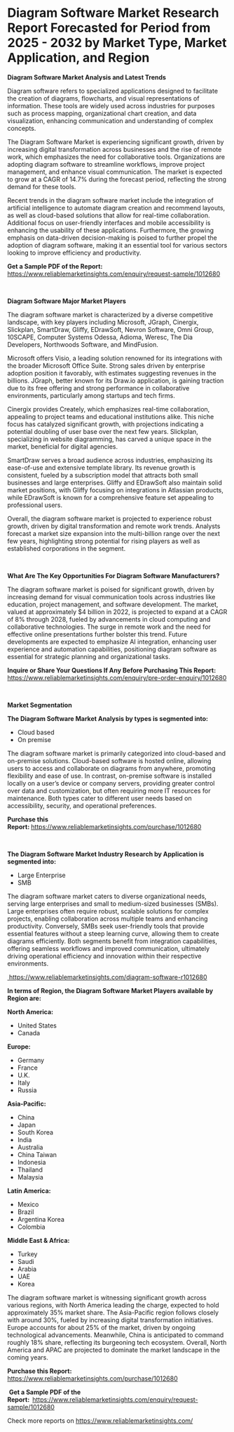<p><h1>Diagram Software Market Research Report Forecasted for Period from 2025 -  2032 by Market Type, Market Application, and Region</h1></p><p><strong>Diagram Software Market Analysis and Latest Trends</strong></p>
<p><p>Diagram software refers to specialized applications designed to facilitate the creation of diagrams, flowcharts, and visual representations of information. These tools are widely used across industries for purposes such as process mapping, organizational chart creation, and data visualization, enhancing communication and understanding of complex concepts.</p><p>The Diagram Software Market is experiencing significant growth, driven by increasing digital transformation across businesses and the rise of remote work, which emphasizes the need for collaborative tools. Organizations are adopting diagram software to streamline workflows, improve project management, and enhance visual communication. The market is expected to grow at a CAGR of 14.7% during the forecast period, reflecting the strong demand for these tools.</p><p>Recent trends in the diagram software market include the integration of artificial intelligence to automate diagram creation and recommend layouts, as well as cloud-based solutions that allow for real-time collaboration. Additional focus on user-friendly interfaces and mobile accessibility is enhancing the usability of these applications. Furthermore, the growing emphasis on data-driven decision-making is poised to further propel the adoption of diagram software, making it an essential tool for various sectors looking to improve efficiency and productivity.</p></p>
<p><strong>Get a Sample PDF of the Report:&nbsp;</strong> <a href="https://www.reliablemarketinsights.com/enquiry/request-sample/1012680?utm_campaign=3267&utm_medium=2&utm_source=Github&utm_content=ia&utm_term=06032025&utm_id=diagram-software">https://www.reliablemarketinsights.com/enquiry/request-sample/1012680</a></p>
<p>&nbsp;</p>
<p><strong>Diagram Software Major Market Players</strong></p>
<p><p>The diagram software market is characterized by a diverse competitive landscape, with key players including Microsoft, JGraph, Cinergix, Slickplan, SmartDraw, Gliffy, EDrawSoft, Nevron Software, Omni Group, 10SCAPE, Computer Systems Odessa, Adioma, Weresc, The Dia Developers, Northwoods Software, and MindFusion. </p><p>Microsoft offers Visio, a leading solution renowned for its integrations with the broader Microsoft Office Suite. Strong sales driven by enterprise adoption position it favorably, with estimates suggesting revenues in the billions. JGraph, better known for its Draw.io application, is gaining traction due to its free offering and strong performance in collaborative environments, particularly among startups and tech firms. </p><p>Cinergix provides Creately, which emphasizes real-time collaboration, appealing to project teams and educational institutions alike. This niche focus has catalyzed significant growth, with projections indicating a potential doubling of user base over the next few years. Slickplan, specializing in website diagramming, has carved a unique space in the market, beneficial for digital agencies. </p><p>SmartDraw serves a broad audience across industries, emphasizing its ease-of-use and extensive template library. Its revenue growth is consistent, fueled by a subscription model that attracts both small businesses and large enterprises. Gliffy and EDrawSoft also maintain solid market positions, with Gliffy focusing on integrations in Atlassian products, while EDrawSoft is known for a comprehensive feature set appealing to professional users. </p><p>Overall, the diagram software market is projected to experience robust growth, driven by digital transformation and remote work trends. Analysts forecast a market size expansion into the multi-billion range over the next few years, highlighting strong potential for rising players as well as established corporations in the segment.</p></p>
<p>&nbsp;</p>
<p><strong>What Are The Key Opportunities For Diagram Software Manufacturers?</strong></p>
<p><p>The diagram software market is poised for significant growth, driven by increasing demand for visual communication tools across industries like education, project management, and software development. The market, valued at approximately $4 billion in 2022, is projected to expand at a CAGR of 8% through 2028, fueled by advancements in cloud computing and collaborative technologies. The surge in remote work and the need for effective online presentations further bolster this trend. Future developments are expected to emphasize AI integration, enhancing user experience and automation capabilities, positioning diagram software as essential for strategic planning and organizational tasks.</p></p>
<p><strong>Inquire or Share Your Questions If Any Before Purchasing This Report:</strong> <a href="https://www.reliablemarketinsights.com/enquiry/pre-order-enquiry/1012680?utm_campaign=3267&utm_medium=2&utm_source=Github&utm_content=ia&utm_term=06032025&utm_id=diagram-software">https://www.reliablemarketinsights.com/enquiry/pre-order-enquiry/1012680</a></p>
<p>&nbsp;</p>
<p><strong>Market Segmentation</strong></p>
<p><strong>The Diagram Software Market Analysis by types is segmented into:</strong></p>
<p><ul><li>Cloud based</li><li>On premise</li></ul></p>
<p><p>The diagram software market is primarily categorized into cloud-based and on-premise solutions. Cloud-based software is hosted online, allowing users to access and collaborate on diagrams from anywhere, promoting flexibility and ease of use. In contrast, on-premise software is installed locally on a user’s device or company servers, providing greater control over data and customization, but often requiring more IT resources for maintenance. Both types cater to different user needs based on accessibility, security, and operational preferences.</p></p>
<p><strong>Purchase this Report:&nbsp;</strong><a href="https://www.reliablemarketinsights.com/purchase/1012680?utm_campaign=3267&utm_medium=2&utm_source=Github&utm_content=ia&utm_term=06032025&utm_id=diagram-software">https://www.reliablemarketinsights.com/purchase/1012680</a></p>
<p>&nbsp;</p>
<p><strong>The Diagram Software Market Industry Research by Application is segmented into:</strong></p>
<p><ul><li>Large Enterprise</li><li>SMB</li></ul></p>
<p><p>The diagram software market caters to diverse organizational needs, serving large enterprises and small to medium-sized businesses (SMBs). Large enterprises often require robust, scalable solutions for complex projects, enabling collaboration across multiple teams and enhancing productivity. Conversely, SMBs seek user-friendly tools that provide essential features without a steep learning curve, allowing them to create diagrams efficiently. Both segments benefit from integration capabilities, offering seamless workflows and improved communication, ultimately driving operational efficiency and innovation within their respective environments.</p></p>
<p><a href="https://www.reliablemarketinsights.com/diagram-software-r1012680?utm_campaign=3267&utm_medium=2&utm_source=Github&utm_content=ia&utm_term=06032025&utm_id=diagram-software">&nbsp;https://www.reliablemarketinsights.com/diagram-software-r1012680</a></p>
<p><strong>In terms of Region, the Diagram Software Market Players available by Region are:</strong></p>
<p>
    <p> <strong> North America: </strong>
        <ul>
            <li>United States</li>
            <li>Canada</li>
        </ul>
        </p> 
    <p> <strong> Europe: </strong>
        <ul>
            <li>Germany</li>
            <li>France</li>
            <li>U.K.</li>
            <li>Italy</li>
            <li>Russia</li>
        </ul>
        </p> 
    <p> <strong> Asia-Pacific: </strong>
        <ul>
            <li>China</li>
            <li>Japan</li>
            <li>South Korea</li>
            <li>India</li>
            <li>Australia</li>
            <li>China Taiwan</li>
            <li>Indonesia</li>
            <li>Thailand</li>
            <li>Malaysia</li>
        </ul>
        </p> 
    <p> <strong> Latin America: </strong>
        <ul>
            <li>Mexico</li>
            <li>Brazil</li>
            <li>Argentina Korea</li>
            <li>Colombia</li>
        </ul>
        </p> 
    <p> <strong> Middle East & Africa: </strong>
        <ul>
            <li>Turkey</li>
            <li>Saudi</li>
            <li>Arabia</li>
            <li>UAE</li>
            <li>Korea</li>
        </ul>
    </p>
    </p>
<p><p>The diagram software market is witnessing significant growth across various regions, with North America leading the charge, expected to hold approximately 35% market share. The Asia-Pacific region follows closely with around 30%, fueled by increasing digital transformation initiatives. Europe accounts for about 25% of the market, driven by ongoing technological advancements. Meanwhile, China is anticipated to command roughly 18% share, reflecting its burgeoning tech ecosystem. Overall, North America and APAC are projected to dominate the market landscape in the coming years.</p></p>
<p><strong>Purchase this Report: </strong><a href="https://www.reliablemarketinsights.com/purchase/1012680?utm_campaign=3267&utm_medium=2&utm_source=Github&utm_content=ia&utm_term=06032025&utm_id=diagram-software">https://www.reliablemarketinsights.com/purchase/1012680</a></p>
<p>&nbsp;<strong>Get a Sample PDF of the Report:&nbsp;&nbsp;</strong><a href="https://www.reliablemarketinsights.com/enquiry/request-sample/1012680?utm_campaign=3267&utm_medium=2&utm_source=Github&utm_content=ia&utm_term=06032025&utm_id=diagram-software">https://www.reliablemarketinsights.com/enquiry/request-sample/1012680</a></p>
<p><strong></strong></p>
<p>Check more reports on <a href="https://www.reliablemarketinsights.com/?utm_campaign=3267&utm_medium=2&utm_source=Github&utm_content=ia&utm_term=06032025&utm_id=diagram-software">https://www.reliablemarketinsights.com/</a></p>
